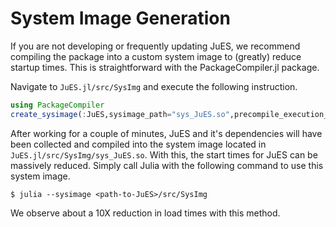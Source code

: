 # System Image Generation

If you are not developing or frequently updating JuES, we recommend compiling the package into a custom system image
to (greatly) reduce startup times. This is straightforward with the PackageCompiler.jl package.

Navigate to `JuES.jl/src/SysImg` and execute the following instruction.
```julia
using PackageCompiler
create_sysimage(:JuES,sysimage_path="sys_JuES.so",precompile_execution_file="executor.jl")
```

After working for a couple of minutes, JuES and it's dependencies will have been collected and compiled into the system image
located in `JuES.jl/src/SysImg/sys_JuES.so`. With this, the start times for JuES can be massively reduced. Simply call Julia with
the following command to use this system image.

```shell
$ julia --sysimage <path-to-JuES>/src/SysImg
```

We observe about a 10X reduction in load times with this method. 

